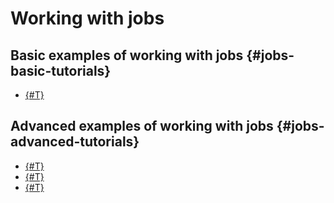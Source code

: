 # Working with jobs

## Basic examples of working with jobs {#jobs-basic-tutorials}


- [{#T}](pyspark-job-basics.md)


## Advanced examples of working with jobs {#jobs-advanced-tutorials}

- [{#T}](how-to-use-hive.md)
- [{#T}](run-spark-job.md)
- [{#T}](remote-run-job.md)
